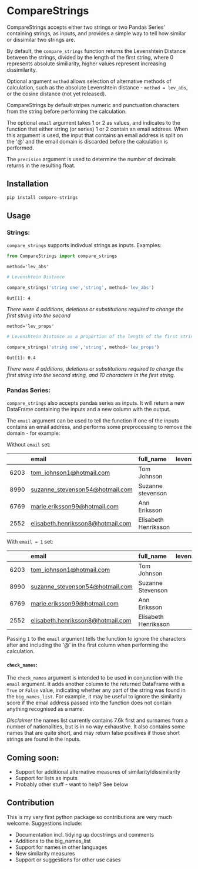 # CompareStrings

CompareStrings accepts either two strings or two Pandas Series' containing
strings, as inputs, and provides a simple way to tell how similar or dissimilar
two strings are.

By default, the `compare_strings` function returns the Levenshtein Distance
between the strings, divided by the length of the first string, where 0
represents absolute similiarity, higher values represent increasing
dissimilarity.

Optional argument `method` allows selection of alternative methods of
calculation, such as the absolute Levenshtein distance - `method = lev_abs`,
or the cosine distance (not yet released).

CompareStrings by default stripes numeric and punctuation characters from the
string before performing the calculation.

The optional `email` argument takes 1 or 2 as values, and indicates to the
function that either string (or series) 1 or 2 contain an email address. When
this argument is used, the input that contains an email address is split on
the '@' and the email domain is discarded before the calculation is performed.

The `precision` argument is used to determine the number of decimals returns
in the resulting float.

## Installation
```python
pip install compare-strings
```

## Usage
### Strings:
`compare_strings` supports indivdual strings as inputs. Examples:

```python
from CompareStrings import compare_strings
```

```method='lev_abs'```
```python
# Levenshtein Distance

compare_strings('string one','string', method='lev_abs')
```
`Out[1]: 4`

*There were 4 additions, deletions or substitutions required to change the first
string into the second*

```method='lev_props'```
```python
# Levenshtein Distance as a proportion of the length of the first string

compare_strings('string one','string', method='lev_props')
```
`Out[1]: 0.4`

*There were 4 additions, deletions or substitutions required to change the first
string into the second string, and 10 characters in the first string.*

### Pandas Series:
`compare_strings` also accepts pandas series as inputs. It will return a new
DataFrame containing the inputs and a new column with the output.

The `email` argument can be used to tell the function if one of the inputs
contains an email address, and performs some preprocessing to remove the
domain - for example:

Without `email` set:

|      |  email                           | full_name             |   levenshtein_proportions |
|-----:|:---------------------------------|:----------------------|--------------------------:|
| 6203 | tom_johnson1@hotmail.com         | Tom  Johnson          |                      0.46 |
| 8990 | suzanne_stevenson54@hotmail.com  | Suzanne  stevenson    |                      0.43 |
| 6769 | marie.eriksson99@hotmail.com     | Ann  Eriksson         |                      0.62 |
| 2552 | elisabeth.henriksson8@hotmail.com| Elisabeth  Henriksson |                      0.38 |

With `email = 1` set:

|      |  email                           | full_name             |   levenshtein_proportions |
|-----:|:---------------------------------|:----------------------|--------------------------:|
| 6203 | tom_johnson1@hotmail.com         | Tom  Johnson          |                         0 |
| 8990 | suzanne_stevenson54@hotmail.com  | Suzanne  Stevenson    |                         0 |
| 6769 | marie.eriksson99@hotmail.com     | Ann  Eriksson         |                      0.29 |
| 2552 | elisabeth.henriksson8@hotmail.com| Elisabeth  Henriksson |                         0 |

Passing `1` to the `email` argument tells the function to ignore the characters
after and including the '@' in the first column when performing the calculation.

#### `check_names`:
The `check_names` argument is intended to be used in conjunction with the `email`
argument. It adds another column to the returned DataFrame with a `True` or
`False` value, indicating whether any part of the string was found in the
`big_names_list`. For example, it may be useful to ignore the similarity score
if the email address passed into the function does not contain anything
recognised as a name.

*Disclaimer* the names list currently contains 7.6k first and surnames from a
number of nationalities, but  is in no way exhaustive. It also contains some
names that are quite short, and may return false positives if those short
strings are found in the inputs.

## Coming soon:
- Support for additional alternative measures of similarity/dissimilarity
- Support for lists as inputs
- Probably other stuff - want to help? See below

## Contribution
This is my very first python package so contributions are very much welcome.
Suggestions include:
- Documentation incl. tidying up docstrings and comments
- Additions to the big_names_list
- Support for names in other languages
- New similarity measures
- Support or suggestions for other use cases
